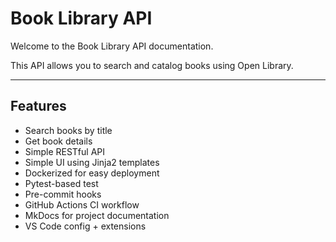 # Book Library API

Welcome to the Book Library API documentation.

This API allows you to search and catalog books using Open Library.

---

## Features

- Search books by title
- Get book details
- Simple RESTful API
- Simple UI using Jinja2 templates
- Dockerized for easy deployment
- Pytest-based test 
- Pre-commit hooks
- GitHub Actions CI workflow
- MkDocs for project documentation
- VS Code config + extensions